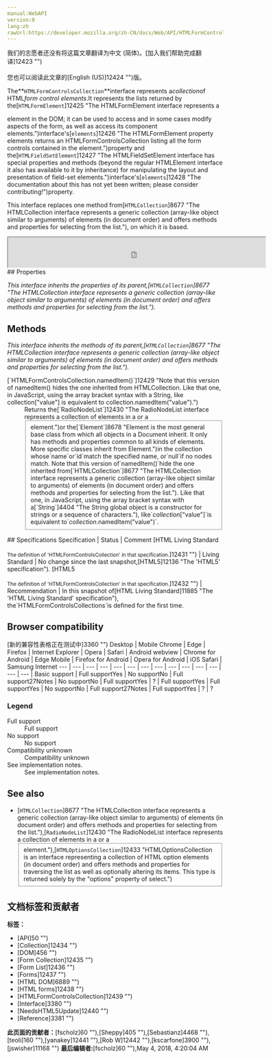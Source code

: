 ```yaml
---
manual:WebAPI
version:0
lang:zh
rawUrl:https://developer.mozilla.org/zh-CN/docs/Web/API/HTMLFormControlsCollection
---
```




<bdi>我们的志愿者还没有将这篇文章翻译为<bdi>中文 (简体)</bdi>。[加入我们帮助完成翻译]12423 "")<br></br>您也可以阅读此文章的[English (US)]12424 "")版。</bdi>






The**`HTMLFormControlsCollection`**interface represents a<em>collection</em>of HTML<em>form control elements</em>.It represents the lists returned by the[`HTMLFormElement`]12425 "The HTMLFormElement interface represents a <form> element in the DOM; it can be used to access and in some cases modify aspects of the form, as well as access its component elements.")interface&#39;s[`elements`]12426 "The HTMLFormElement property elements returns an HTMLFormControlsCollection listing all the form controls contained in the <form> element.")property and the[`HTMLFieldSetElement`]12427 "The HTMLFieldSetElement interface has special properties and methods (beyond the regular HTMLElement interface it also has available to it by inheritance) for manipulating the layout and presentation of field-set elements.")interface&#39;s[`elements`]12428 "The documentation about this has not yet been written; please consider contributing!")property.



This interface replaces one method from[`HTMLCollection`]8677 "The HTMLCollection interface represents a generic collection (array-like object similar to arguments) of elements (in document order) and offers methods and properties for selecting from the list."), on which it is based.

<iframe src='https://mdn.mozillademos.org/en-US/docs/Web/API/HTMLFormControlsCollection$samples/inheritance_diagram?revision=1378885' width='600' height='70'></iframe>
## Properties<a name="Properties"></a>


<em>This interface inherits the properties of its parent,[`HTMLCollection`]8677 "The HTMLCollection interface represents a generic collection (array-like object similar to arguments) of elements (in document order) and offers methods and properties for selecting from the list.").</em>


## Methods<a name="Methods"></a>


<em>This interface inherits the methods of its parent,[`HTMLCollection`]8677 "The HTMLCollection interface represents a generic collection (array-like object similar to arguments) of elements (in document order) and offers methods and properties for selecting from the list.").</em>

<dl><dt>[`HTMLFormControlsCollection.namedItem()`]12429 "Note that this version of namedItem() hides the one inherited from HTMLCollection. Like that one, in JavaScript, using the array bracket syntax with a String, like collection["value"] is equivalent to collection.namedItem("value").")</dt><dd>Returns the[`RadioNodeList`]12430 "The RadioNodeList interface represents a collection of elements in a <form> or a <fieldset> element.")or the[`Element`]8678 "Element is the most general base class from which all objects in a Document inherit. It only has methods and properties common to all kinds of elements. More specific classes inherit from Element.")in the collection whose`name`or`id`match the specified name, or`null`if no nodes match. Note that this version of`namedItem()`hide the one inherited from[`HTMLCollection`]8677 "The HTMLCollection interface represents a generic collection (array-like object similar to arguments) of elements (in document order) and offers methods and properties for selecting from the list."). Like that one, in JavaScript, using the array bracket syntax with a[`String`]4404 "The String global object is a constructor for strings or a sequence of characters."), like`<em>collection</em>["value"]`is equivalent to`<em>collection</em>.namedItem("value")`.</dd></dl>
## Specifications<a name="Specifications"></a>
Specification | Status | Comment 
[HTML Living Standard<br></br><small>The definition of &#39;HTMLFormControlsCollection&#39; in that specification.</small>]12431 "") | Living Standard | No change since the last snapshot,[HTML5]12136 "The 'HTML5' specification"). 
[HTML5<br></br><small>The definition of &#39;HTMLFormControlsCollection&#39; in that specification.</small>]12432 "") | Recommendation | In this snapshot of[HTML Living Standard]11885 "The 'HTML Living Standard' specification"), the`HTMLFormControlsCollections`is defined for the first time. 


## Browser compatibility<a name="Browser_compatibility"></a>
[新的兼容性表格正在测试中<i></i>]3360 "")
<abbr>Desktop<i></i></abbr> | <abbr>Mobile<i></i></abbr> 
<abbr>Chrome<i></i></abbr> | <abbr>Edge<i></i></abbr> | <abbr>Firefox<i></i></abbr> | <abbr>Internet Explorer<i></i></abbr> | <abbr>Opera<i></i></abbr> | <abbr>Safari<i></i></abbr> | <abbr>Android webview<i></i></abbr> | <abbr>Chrome for Android<i></i></abbr> | <abbr>Edge Mobile<i></i></abbr> | <abbr>Firefox for Android<i></i></abbr> | <abbr>Opera for Android<i></i></abbr> | <abbr>iOS Safari<i></i></abbr> | <abbr>Samsung Internet<i></i></abbr> 
 ---  |  ---  |  ---  |  ---  |  ---  |  ---  |  ---  |  ---  |  ---  |  ---  |  ---  |  ---  |  ---  |  ---  | 
Basic support | <abbr>Full support</abbr>Yes | <abbr>No support</abbr>No | <abbr>Full support</abbr>27<abbr>Notes<i></i></abbr> | <abbr>No support</abbr>No | <abbr>Full support</abbr>Yes | <abbr>?</abbr> | <abbr>Full support</abbr>Yes | <abbr>Full support</abbr>Yes | <abbr>No support</abbr>No | <abbr>Full support</abbr>27<abbr>Notes<i></i></abbr> | <abbr>Full support</abbr>Yes | <abbr>?</abbr> | <abbr>?</abbr> 


### Legend<a name="Legend"></a>
<dl><dt><abbr>Full support</abbr></dt><dd>Full support</dd><dt><abbr>No support</abbr></dt><dd>No support</dd><dt><abbr>Compatibility unknown</abbr></dt><dd>Compatibility unknown</dd><dt><abbr>See implementation notes.<i></i></abbr></dt><dd>See implementation notes.</dd></dl>

## See also<a name="See_also"></a>

* [`HTMLCollection`]8677 "The HTMLCollection interface represents a generic collection (array-like object similar to arguments) of elements (in document order) and offers methods and properties for selecting from the list."),[`RadioNodeList`]12430 "The RadioNodeList interface represents a collection of elements in a <form> or a <fieldset> element."),[`HTMLOptionsCollection`]12433 "HTMLOptionsCollection is an interface representing a collection of HTML option elements (in document order) and offers methods and properties for traversing the list as well as optionally altering its items. This type is returned solely by the "options" property of select.")



## 文档标签和贡献者
**标签：**
* [API]50 "")
* [Collection]12434 "")
* [DOM]456 "")
* [Form Collection]12435 "")
* [Form List]12436 "")
* [Forms]12437 "")
* [HTML DOM]6889 "")
* [HTML forms]12438 "")
* [HTMLFormControlsCollection]12439 "")
* [Interface]3380 "")
* [NeedsHTML5Update]12440 "")
* [Reference]3381 "")

**此页面的贡献者：**[fscholz]60 ""),[Sheppy]405 ""),[Sebastianz]4468 ""),[teoli]160 ""),[yanakey]12441 ""),[Rob W]12442 ""),[kscarfone]3900 ""),[jswisher]11168 "")
**最后编辑者:**[fscholz]60 ""),<time>May 4, 2018, 4:20:04 AM</time>


